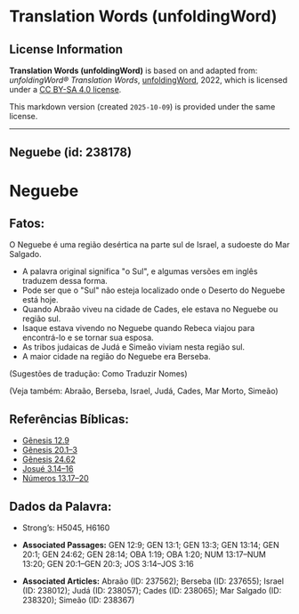 # Translation Words (unfoldingWord)

## License Information

**Translation Words (unfoldingWord)** is based on and adapted from: _unfoldingWord® Translation Words_, [unfoldingWord](https://unfoldingword.org/utw), 2022, which is licensed under a [CC BY-SA 4.0 license](https://creativecommons.org/licenses/by-sa/4.0/legalcode.en).

This markdown version (created `2025-10-09`) is provided under the same license.



--------------------------------

## Neguebe (id: 238178)

Neguebe
=======

Fatos:
------

O Neguebe é uma região desértica na parte sul de Israel, a sudoeste do Mar Salgado.

* A palavra original significa "o Sul", e algumas versões em inglês traduzem dessa forma.
* Pode ser que o "Sul" não esteja localizado onde o Deserto do Neguebe está hoje.
* Quando Abraão viveu na cidade de Cades, ele estava no Neguebe ou região sul.
* Isaque estava vivendo no Neguebe quando Rebeca viajou para encontrá\-lo e se tornar sua esposa.
* As tribos judaicas de Judá e Simeão viviam nesta região sul.
* A maior cidade na região do Neguebe era Berseba.

(Sugestões de tradução: Como Traduzir Nomes)

(Veja também: Abraão, Berseba, Israel, Judá, Cades, Mar Morto, Simeão)

Referências Bíblicas:
---------------------

* [Gênesis 12\.9](https://ref.ly/Gen12:9)
* [Gênesis 20\.1–3](https://ref.ly/Gen20:1-Gen20:3)
* [Gênesis 24\.62](https://ref.ly/Gen24:62)
* [Josué 3\.14–16](https://ref.ly/Josh3:14-Josh3:16)
* [Números 13\.17–20](https://ref.ly/Num13:17-Num13:20)

Dados da Palavra:
-----------------

* Strong’s: H5045, H6160

* **Associated Passages:** GEN 12:9; GEN 13:1; GEN 13:3; GEN 13:14; GEN 20:1; GEN 24:62; GEN 28:14; OBA 1:19; OBA 1:20; NUM 13:17–NUM 13:20; GEN 20:1–GEN 20:3; JOS 3:14–JOS 3:16
* **Associated Articles:** Abraão (ID: 237562); Berseba (ID: 237655); Israel (ID: 238012); Judá (ID: 238057); Cades (ID: 238065); Mar Salgado (ID: 238320); Simeão (ID: 238367)

